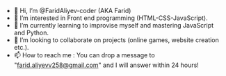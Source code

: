 - 👋 Hi, I’m @FaridAliyev-coder (AKA Farid)
- 👀 I’m interested in Front end programming (HTML-CSS-JavaScript).
- 🌱 I’m currently learning to improvise myself and mastering JavaScript and Python.
- 💞️ I’m looking to collaborate on projects (online games, website creation etc.).
- 📫 How to reach me : You can drop a message to "farid.aliyevv258@gmail.com" and I will answer within 24 hours!

<!---
FaridAliyev-coder/FaridAliyev-coder is a ✨ special ✨ repository because its `README.md` (this file) appears on your GitHub profile.
You can click the Preview link to take a look at your changes.
--->
